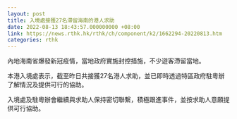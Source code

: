 ```yaml
---
layout: post
title: 入境處接獲27名滯留海南的港人求助
date: 2022-08-13 18:43:57.000000000 +08:00
link: https://news.rthk.hk/rthk/ch/component/k2/1662294-20220813.htm
categories: rthk
---
```


內地海南省爆發新冠疫情，當地政府實施封控措施，不少遊客滯留當地。

本港入境處表示，截至昨日共接獲27名港人求助，並已即時透過特區政府駐粵辦了解情況及提供可行的協助。

入境處及駐粵辦會繼續與求助人保持密切聯繫，積極跟進事件，並按求助人意願提供可行協助。
